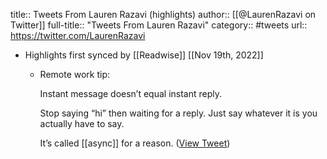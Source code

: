 title:: Tweets From Lauren Razavi (highlights)
author:: [[@LaurenRazavi on Twitter]]
full-title:: "Tweets From Lauren Razavi"
category:: #tweets
url:: https://twitter.com/LaurenRazavi

- Highlights first synced by [[Readwise]] [[Nov 19th, 2022]]
	- Remote work tip:
	  
	  Instant message doesn’t equal instant reply.
	  
	  Stop saying “hi” then waiting for a reply. Just say whatever it is you actually have to say.
	  
	  It’s called [[async]] for a reason. ([View Tweet](https://twitter.com/LaurenRazavi/status/1423666027326476289))